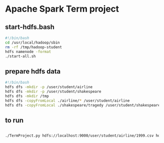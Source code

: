 # Apache Spark Term project

## start-hdfs.bash

```bash
#!/bin/bash
cd /usr/local/hadoop/sbin
rm -rf /tmp/hadoop-student
hdfs namenode -format
./start-all.sh
```

## prepare hdfs data

```bash
#!/bin/bash
hdfs dfs -mkdir -p /user/student/airline
hdfs dfs -mkdir -p /user/student/shakespeare
hdfs dfs -mkdir /tmp
hdfs dfs -copyFromLocal ./airline/* /user/student/airline
hdfs dfs -copyFromLocal ./shakespeare/tragedy /user/student/shakespeare
```

## to run

```bash

./TermProject.py hdfs://localhost:9000/user/student/airline/1999.csv hdfs://localhost:9000/tmp/output

```


